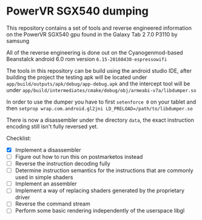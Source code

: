PowerVR SGX540 dumping
=========
This repository contains a set of tools and reverse engineered information on the PowerVR SGX540 gpu found in the Galaxy Tab 2 7.0 P3110 by samsung


All of the reverse engineering is done out on the Cyanogenmod-based Beanstalck android 6.0 rom version `6.15-20160430-espressowifi`

The tools in this repository can be build using the android studio IDE, after building the project the testing apk will be located under `app/build/outputs/apk/debug/app-debug.apk` and the intercept tool will be under `app/build/intermediates/cmake/debug/obj/armeabi-v7a/libdumper.so`

In order to use the dumper you have to first `setenforce 0` on your tablet and then `setprop wrap.com.android.gl2jni LD_PRELOAD=/path/to/libdumper.so`

There is now a disassembler under the directory `data`, the exact instruction encoding still isn't fully reversed yet.

Checklist:

- [x] Implement a disassembler
- [ ] Figure out how to run this on postmarketos instead
- [ ] Reverse the instruction decoding fully
- [ ] Determine instruction semantics for the instructions that are commonly used in simple shaders
- [ ] Implement an assembler
- [ ] Implement a way of replacing shaders generated by the proprietary driver
- [ ] Reverse the command stream
- [ ] Perform some basic rendering independently of the userspace libgl
